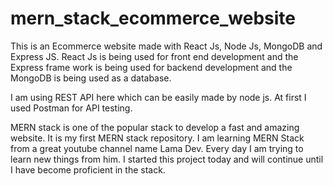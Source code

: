 # mern_stack_ecommerce_website

This is an Ecommerce website made with React Js, Node Js, MongoDB and Express JS. React Js is being used for front end development and the Express frame work is being used for backend development and the MongoDB is being used as a database.

I am using REST API here which can be easily made by node js. At first I used Postman for API testing.

MERN stack is one of the popular stack to develop a fast and amazing website. It is my first MERN stack repository. I am learning MERN Stack from a great youtube channel name Lama Dev. Every day I am trying to learn new things from him. I started this project today and will continue until I have become proficient in the stack.
